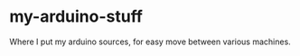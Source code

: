my-arduino-stuff
================

Where I put my arduino sources, for easy move between various machines.
